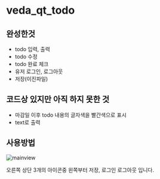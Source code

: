# veda_qt_todo

## 완성한것
- todo 입력, 출력
- todo 수정
- todo 완료 체크
- 유저 로그인, 로그아웃
- 저장(이진파일)

## 코드상 있지만 아직 하지 못한 것
- 마감일 이후 todo 내용의 글자색을 빨간색으로 표시
- text로 출력

## 사용방법

![mainview]([https://github.com/hoolighten/veda_qt_todo/tree/main/imgs/mainview.png](https://github.com/hoolighten/veda_qt_todo/blob/main/imgs/mainview.PNG?raw=true))

오른쪽 상단 3개의 아이콘중 왼쪽부터 저장, 로그인 로그아웃 입니다.
